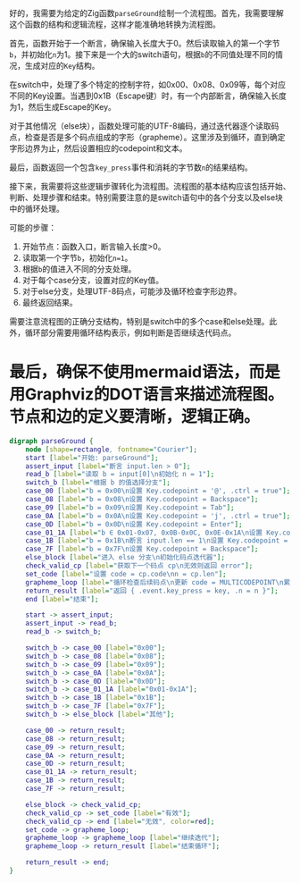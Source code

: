 好的，我需要为给定的Zig函数`parseGround`绘制一个流程图。首先，我需要理解这个函数的结构和逻辑流程，这样才能准确地转换为流程图。

首先，函数开始于一个断言，确保输入长度大于0。然后读取输入的第一个字节`b`，并初始化`n`为1。接下来是一个大的switch语句，根据`b`的不同值处理不同的情况，生成对应的`Key`结构。

在switch中，处理了多个特定的控制字符，如0x00、0x08、0x09等，每个对应不同的Key设置。当遇到0x1B（Escape键）时，有一个内部断言，确保输入长度为1，然后生成Escape的Key。

对于其他情况（else块），函数处理可能的UTF-8编码，通过迭代器逐个读取码点，检查是否是多个码点组成的字形（grapheme）。这里涉及到循环，直到确定字形边界为止，然后设置相应的codepoint和文本。

最后，函数返回一个包含`key_press`事件和消耗的字节数`n`的结果结构。

接下来，我需要将这些逻辑步骤转化为流程图。流程图的基本结构应该包括开始、判断、处理步骤和结束。特别需要注意的是switch语句中的各个分支以及else块中的循环处理。

可能的步骤：
1. 开始节点：函数入口，断言输入长度>0。
2. 读取第一个字节`b`，初始化`n=1`。
3. 根据`b`的值进入不同的分支处理。
4. 对于每个case分支，设置对应的Key值。
5. 对于else分支，处理UTF-8码点，可能涉及循环检查字形边界。
6. 最终返回结果。

需要注意流程图的正确分支结构，特别是switch中的多个case和else处理。此外，循环部分需要用循环结构表示，例如判断是否继续迭代码点。

最后，确保不使用mermaid语法，而是用Graphviz的DOT语言来描述流程图。节点和边的定义要清晰，逻辑正确。
================================================
```dot
digraph parseGround {
    node [shape=rectangle, fontname="Courier"];
    start [label="开始: parseGround"];
    assert_input [label="断言 input.len > 0"];
    read_b [label="读取 b = input[0]\n初始化 n = 1"];
    switch_b [label="根据 b 的值选择分支"];
    case_00 [label="b = 0x00\n设置 Key.codepoint = '@', .ctrl = true"];
    case_08 [label="b = 0x08\n设置 Key.codepoint = Backspace"];
    case_09 [label="b = 0x09\n设置 Key.codepoint = Tab"];
    case_0A [label="b = 0x0A\n设置 Key.codepoint = 'j', .ctrl = true"];
    case_0D [label="b = 0x0D\n设置 Key.codepoint = Enter"];
    case_01_1A [label="b ∈ 0x01-0x07, 0x0B-0x0C, 0x0E-0x1A\n设置 Key.codepoint = b + 0x60, .ctrl = true"];
    case_1B [label="b = 0x1B\n断言 input.len == 1\n设置 Key.codepoint = Escape"];
    case_7F [label="b = 0x7F\n设置 Key.codepoint = Backspace"];
    else_block [label="进入 else 分支\n初始化码点迭代器"];
    check_valid_cp [label="获取下一个码点 cp\n无效则返回 error"];
    set_code [label="设置 code = cp.code\nn = cp.len"];
    grapheme_loop [label="循环检查后续码点\n更新 code = MULTICODEPOINT\n累加 n"];
    return_result [label="返回 { .event.key_press = key, .n = n }"];
    end [label="结束"];

    start -> assert_input;
    assert_input -> read_b;
    read_b -> switch_b;

    switch_b -> case_00 [label="0x00"];
    switch_b -> case_08 [label="0x08"];
    switch_b -> case_09 [label="0x09"];
    switch_b -> case_0A [label="0x0A"];
    switch_b -> case_0D [label="0x0D"];
    switch_b -> case_01_1A [label="0x01-0x1A"];
    switch_b -> case_1B [label="0x1B"];
    switch_b -> case_7F [label="0x7F"];
    switch_b -> else_block [label="其他"];

    case_00 -> return_result;
    case_08 -> return_result;
    case_09 -> return_result;
    case_0A -> return_result;
    case_0D -> return_result;
    case_01_1A -> return_result;
    case_1B -> return_result;
    case_7F -> return_result;

    else_block -> check_valid_cp;
    check_valid_cp -> set_code [label="有效"];
    check_valid_cp -> end [label="无效", color=red];
    set_code -> grapheme_loop;
    grapheme_loop -> grapheme_loop [label="继续迭代"];
    grapheme_loop -> return_result [label="结束循环"];

    return_result -> end;
}
```